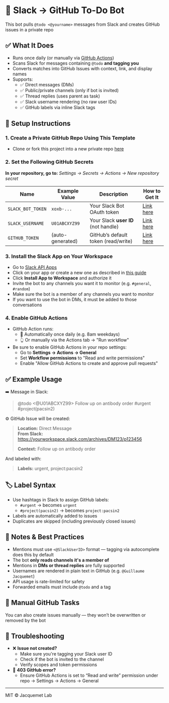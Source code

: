 # 🧾 Slack → GitHub To-Do Bot

This bot pulls `@todo <@yourname>` messages from Slack and creates GitHub issues in a private repo

## ✅ What It Does

- Runs once daily (or manually via [GitHub Actions](.github/workflows/slack_todo.yml))
- Scans Slack for messages containing `@todo` **and tagging you**
- Converts matches into GitHub Issues with context, link, and display names
- Supports:
  - ✅ Direct messages (DMs)
  - ✅ Public/private channels (only if bot is invited)
  - ✅ Thread replies (uses parent as task)
  - ✅ Slack username rendering (no raw user IDs)
  - ✅ GitHub labels via inline Slack tags

## 🚀 Setup Instructions

### 1. **Create a Private GitHub Repo Using This Template**

- Clone or fork this project into a new private repo [here](https://github.com/new?template_name=slack_todo_repo&template_owner=CellMigrationLab">Clone</button>)


### 2. **Set the Following GitHub Secrets**  
**In your repository, go to:** _Settings → Secrets → Actions → New repository secret_

| Name               | Example Value         | Description                           | How to Get It                      |
|--------------------|-----------------------|---------------------------------------|-------------------------------------|
| `SLACK_BOT_TOKEN`  | `xoxb-...`            | Your Slack Bot OAuth token            |          [Link here](docs/get_slack_bot_token.md)                 |
| `SLACK_USERNAME`   | `U01ABCXYZ99`         | Your Slack **user ID** (not handle)   |          [Link here](docs/get_slack_id.md)                 |
| `GITHUB_TOKEN`     | (auto-generated)      | GitHub’s default token (read/write)   |      [Link here](docs/create_github_token.md)                 |

### 3. **Install the Slack App on Your Workspace**

- Go to [Slack API Apps](https://api.slack.com/apps)
- Click on your app or create a new one as described in [this guide](docs/get_slack_bot_token.md) 
- Click **Install App to Workspace** and authorize it
- Invite the bot to any channels you want it to monitor (e.g. `#general`, `#random`)
- Make sure the bot is a member of any channels you want to monitor
- If you want to use the bot in DMs, it must be added to those conversations

### 4. **Enable GitHub Actions**

- GitHub Action runs:
  - 📅 Automatically once daily (e.g. 8am weekdays)
  - 👆 Or manually via the Actions tab → "Run workflow"
- Be sure to enable GitHub Actions in your repo settings:
  - Go to **Settings → Actions → General**
  - Set **Workflow permissions** to "Read and write permissions"
  - Enable "Allow GitHub Actions to create and approve pull requests"
## ✅ Example Usage

➡️ Message in Slack:

> @todo <@U01ABCXYZ99> Follow up on antibody order #urgent #project(pacsin2)

⚙️ GitHub Issue will be created:

> **Location:** Direct Message  
> **From Slack:** https://yourworkspace.slack.com/archives/DM123/p123456
>
> **Context:**
> Follow up on antibody order


And labeled with:

> **Labels:** urgent, project:pacsin2

## 🏷️ Label Syntax

- Use hashtags in Slack to assign GitHub labels:
  - `#urgent` → becomes `urgent`
  - `#project(pacsin2)` → becomes `project:pacsin2`
- Labels are automatically added to issues
- Duplicates are skipped (including previously closed issues)


## 📎 Notes & Best Practices

- Mentions must use `<@SlackUserID>` format — tagging via autocomplete does this by default
- The bot **only reads channels it's a member of**
- Mentions in **DMs or thread replies** are fully supported
- Usernames are rendered in plain text in GitHub (e.g. `@Guillaume Jacquemet`)
- API usage is rate-limited for safety
- Forwarded emails must include `@todo` and a tag


## 🧠 Manual GitHub Tasks

You can also create issues manually — they won’t be overwritten or removed by the bot

## 🛟 Troubleshooting

- ❌ **Issue not created?**
  - Make sure you're tagging your Slack user ID
  - Check if the bot is invited to the channel
  - Verify scopes and token permissions
- 🛑 **403 GitHub error?**
  - Ensure GitHub Actions is set to “Read and write” permission under repo → Settings → Actions → General

---

MIT © Jacquemet Lab
